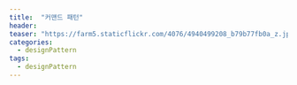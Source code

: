 ```yaml
---
title:  "커맨드 패턴"
header:
teaser: "https://farm5.staticflickr.com/4076/4940499208_b79b77fb0a_z.jpg"
categories:
  - designPattern
tags:
  - designPattern
---
```


